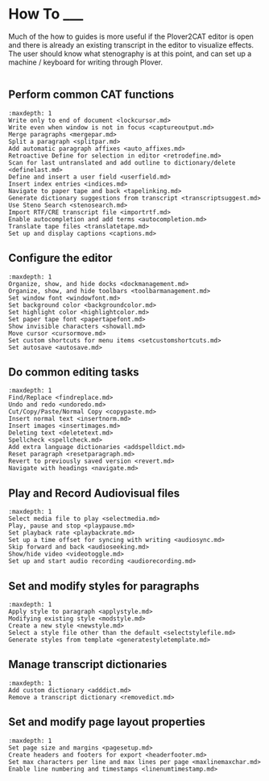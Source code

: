 # How To ___

Much of the how to guides is more useful if the Plover2CAT editor is open and there is already an existing transcript in the editor to visualize effects. The user should know what stenography is at this point, and can set up a machine / keyboard for writing through Plover.

```{contents}
```

## Perform common CAT functions

```{toctree}
:maxdepth: 1
Write only to end of document <lockcursor.md>
Write even when window is not in focus <captureoutput.md>
Merge paragraphs <mergepar.md>
Split a paragraph <splitpar.md>
Add automatic paragraph affixes <auto_affixes.md>
Retroactive Define for selection in editor <retrodefine.md>
Scan for last untranslated and add outline to dictionary/delete <definelast.md>
Define and insert a user field <userfield.md>
Insert index entries <indices.md>
Navigate to paper tape and back <tapelinking.md>
Generate dictionary suggestions from transcript <transcriptsuggest.md>
Use Steno Search <stenosearch.md>
Import RTF/CRE transcript file <importrtf.md>
Enable autocompletion and add terms <autocompletion.md>
Translate tape files <translatetape.md>
Set up and display captions <captions.md>
```

## Configure the editor

```{toctree}
:maxdepth: 1
Organize, show, and hide docks <dockmanagement.md>
Organize, show, and hide toolbars <toolbarmanagement.md>
Set window font <windowfont.md>
Set background color <backgroundcolor.md>
Set highlight color <highlightcolor.md>
Set paper tape font <papertapefont.md>
Show invisible characters <showall.md>
Move cursor <cursormove.md>
Set custom shortcuts for menu items <setcustomshortcuts.md>
Set autosave <autosave.md>
```

## Do common editing tasks

```{toctree}
:maxdepth: 1
Find/Replace <findreplace.md>
Undo and redo <undoredo.md>
Cut/Copy/Paste/Normal Copy <copypaste.md>
Insert normal text <insertnorm.md>
Insert images <insertimages.md>
Deleting text <deletetext.md>
Spellcheck <spellcheck.md>
Add extra language dictionaries <addspelldict.md>
Reset paragraph <resetparagraph.md>
Revert to previously saved version <revert.md>
Navigate with headings <navigate.md>
```

## Play and Record Audiovisual files

```{toctree}
:maxdepth: 1
Select media file to play <selectmedia.md>
Play, pause and stop <playpause.md>
Set playback rate <playbackrate.md>
Set up a time offset for syncing with writing <audiosync.md>
Skip forward and back <audioseeking.md>
Show/hide video <videotoggle.md>
Set up and start audio recording <audiorecording.md>
```

## Set and modify styles for paragraphs

```{toctree}
:maxdepth: 1
Apply style to paragraph <applystyle.md>
Modifying existing style <modstyle.md>
Create a new style <newstyle.md>
Select a style file other than the default <selectstylefile.md>
Generate styles from template <generatestyletemplate.md>
```

## Manage transcript dictionaries

```{toctree}
:maxdepth: 1
Add custom dictionary <adddict.md>
Remove a transcript dictionary <removedict.md>
```

## Set and modify page layout properties

```{toctree}
:maxdepth: 1
Set page size and margins <pagesetup.md>
Create headers and footers for export <headerfooter.md>
Set max characters per line and max lines per page <maxlinemaxchar.md>
Enable line numbering and timestamps <linenumtimestamp.md>
```